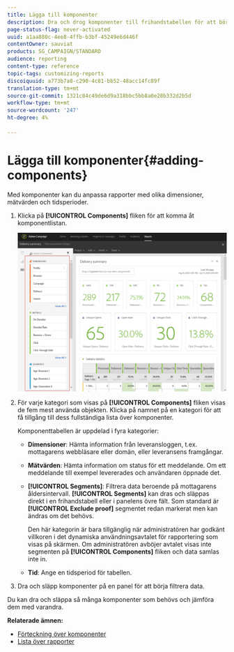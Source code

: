 ```yaml
---
title: Lägga till komponenter
description: Dra och drog komponenter till frihandstabellen för att börja filtrera data och skapa rapporten.
page-status-flag: never-activated
uuid: a1aa880c-4ee8-4ffb-b3bf-45249e6d446f
contentOwner: sauviat
products: SG_CAMPAIGN/STANDARD
audience: reporting
content-type: reference
topic-tags: customizing-reports
discoiquuid: a773b7a8-c290-4c81-bb52-48acc14fc89f
translation-type: tm+mt
source-git-commit: 1321c84c49de6d9a318bbc5bb8a0e28b332d2b5d
workflow-type: tm+mt
source-wordcount: '247'
ht-degree: 4%

---
```



# Lägga till komponenter{#adding-components}

Med komponenter kan du anpassa rapporter med olika dimensioner, mätvärden och tidsperioder.

1. Klicka på **[!UICONTROL Components]** fliken för att komma åt komponentlistan.

   ![](assets/dynamic_report_components.png)

1. För varje kategori som visas på **[!UICONTROL Components]** fliken visas de fem mest använda objekten. Klicka på namnet på en kategori för att få tillgång till dess fullständiga lista över komponenter.

   Komponenttabellen är uppdelad i fyra kategorier:

   * **Dimensioner**: Hämta information från leveransloggen, t.ex. mottagarens webbläsare eller domän, eller leveransens framgångar.
   * **Mätvärden**: Hämta information om status för ett meddelande. Om ett meddelande till exempel levererades och användaren öppnade det.
   * **[!UICONTROL Segments]**: Filtrera data beroende på mottagarens åldersintervall. **[!UICONTROL Segments]** kan dras och släppas direkt i en frihandstabell eller i panelens övre fält. Som standard är **[!UICONTROL Exclude proof]** segmentet redan markerat men kan ändras om det behövs.

      Den här kategorin är bara tillgänglig när administratören har godkänt villkoren i det dynamiska användningsavtalet för rapportering som visas på skärmen. Om administratören avböjer avtalet visas inte segmenten på **[!UICONTROL Components]** fliken och data samlas inte in.

   * **Tid**: Ange en tidsperiod för tabellen.

1. Dra och släpp komponenter på en panel för att börja filtrera data.

Du kan dra och släppa så många komponenter som behövs och jämföra dem med varandra.

**Relaterade ämnen:**

* [Förteckning över komponenter](../../reporting/using/list-of-components-.md)
* [Lista över rapporter](../../reporting/using/defining-the-report-period.md)

